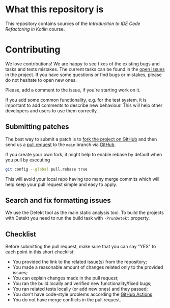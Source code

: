 # What this repository is

This repository contains sources of the _Introduction to IDE Code Refactoring in Kotlin_ course.

# Contributing

We love contributions!
We are happy to see fixes of the existing bugs and tasks and tests mistakes.
The current tasks can be found in the [open issues](https://github.com/jetbrains-academy/refactoring-course/issues) in the project.
If you have some questions or find bugs or mistakes, please do not hesitate to open new ones.

Please, add a comment to the issue, if you're starting work on it.

If you add some common functionality, e.g. for the test system, it is important to add comments to describe new behaviour.
This will help other developers and users to use them correctly.

## Submitting patches

The best way to submit a patch is to [fork the project on GitHub](https://help.github.com/articles/fork-a-repo/)
and then send us a [pull request](https://help.github.com/articles/creating-a-pull-request/)
to the `main` branch via [GitHub](https://github.com).

If you create your own fork, it might help to enable rebase by default
when you pull by executing
``` bash
git config --global pull.rebase true
```
This will avoid your local repo having too many merge commits
which will help keep your pull request simple and easy to apply.

## Search and fix formatting issues

We use the Detekt tool as the main static analysis tool.
To build the projects with Detekt you need to run the build task with `-PrunDetekt` property.

## Checklist

Before submitting the pull request, make sure that you can say "YES" to each point in this short checklist:

- You provided the link to the related issue(s) from the repository;
- You made a reasonable amount of changes related only to the provided issues;
- You can explain changes made in the pull request;
- You ran the build locally and verified new functionality/fixed bugs;
- You ran related tests locally (or add new ones) and they passed;
- You don't have code-style problems according the [GitHub Actions](https://github.com/jetbrains-academy/refactoring-course/tree/main/.github/workflows)
- You do not have merge conflicts in the pull request.